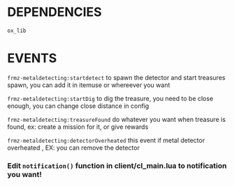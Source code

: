 
# DEPENDENCIES
```ox_lib```
# EVENTS

```frmz-metaldetecting:startdetect``` to spawn the detector and start treasures spawn, you can add it in itemuse or whereever you want

```frmz-metaldetecting:startDig``` to dig the treasure, you need to be close enough, you can change close distance in config

```frmz-metaldetecting:treasureFound``` do whatever you want when treasure is found, ex: create a mission for it, or give rewards

```frmz-metaldetecting:detectorOverheated``` this event if metal detector overheated , EX: you can remove the detector

### Edit ```notification()``` function in client/cl_main.lua to notification you want!

